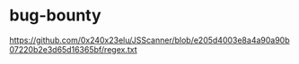 # bug-bounty


https://github.com/0x240x23elu/JSScanner/blob/e205d4003e8a4a90a90b07220b2e3d65d16365bf/regex.txt
